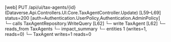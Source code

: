 [web] PUT /api/ui/tax-agents/{id}  (Dataverse.Api.Controllers.UI.Core.TaxAgentController.Update)  [L59–L69] status=200 [auth=Authentication.UserPolicy,Authentication.AdminPolicy]
  └─ calls TaxAgentRepository.WriteQuery [L62]
  └─ write TaxAgent [L62]
    └─ reads_from TaxAgents
  └─ impact_summary
    └─ entities 1 (writes=1, reads=0)
      └─ TaxAgent writes=1 reads=0

